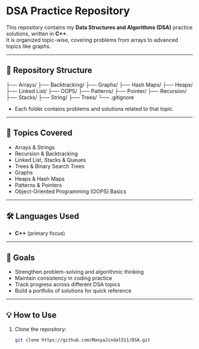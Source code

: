 # DSA Practice Repository

This repository contains my **Data Structures and Algorithms (DSA)** practice solutions, written in **C++**.  
It is organized topic-wise, covering problems from arrays to advanced topics like graphs.  

---

## 📂 Repository Structure

├── Arrays/
├── Backtracking/
├── Graphs/
├── Hash Maps/
├── Heaps/
├── Linked List/
├── OOPS/
├── Patterns/
├── Pointer/
├── Recursion/
├── Stacks/
├── String/
├── Trees/
└── .gitignore

- Each folder contains problems and solutions related to that topic.  

---

## 🚀 Topics Covered

- Arrays & Strings  
- Recursion & Backtracking  
- Linked List, Stacks & Queues  
- Trees & Binary Search Trees  
- Graphs  
- Heaps & Hash Maps  
- Patterns & Pointers  
- Object-Oriented Programming (OOPS) Basics  

---

## 🛠 Languages Used
- **C++** (primary focus)  
---

## 🎯 Goals

- Strengthen problem-solving and algorithmic thinking  
- Maintain consistency in coding practice  
- Track progress across different DSA topics  
- Build a portfolio of solutions for quick reference  

---

## 💡 How to Use
1. Clone the repository:
   ```bash
   git clone https://github.com/ManyaJindal511/DSA.git
